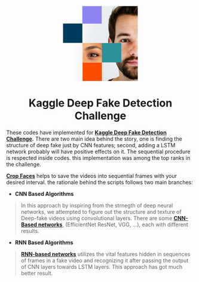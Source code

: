 <div align="center">
    <img src="/images/index.jpg" width="200">
</div>

<h1 align="center">Kaggle Deep Fake Detection Challenge</h1>


These codes have implemented for  **[Kaggle Deep Fake Detection Challenge](https://www.kaggle.com/c/deepfake-detection-challenge "Kaggle Deep Fake Detection Challenge").**  There are two main idea behind the story, one is finding the structure of deep fake just by CNN features; second, adding a LSTM network probably will have positive effects on it. 
The sequential procedure is respected inside codes.
this implementation was among the top ranks in the challenge. 


[**Crop Faces**](https://github.com/imohammadhossein/Deep-Fake-Detection/blob/develop/src/face_extractor.ipynb "face extractor mtcnn") helps to save the videos into sequential frames with your desired interval. the rationale behind the scripts follows two main branches: 

* **CNN Based Algorithms** 
> In this approach by inspiring from the strnegth of deep neural networks, we attempted to figure out the structure and texture of Deep-fake videos using convolutional layers. 
> There are some [**CNN-Based networks**](https://github.com/imohammadhossein/Deep-Fake-Detection/blob/develop/src/CNNs/ "CNN-Based approachs"), (EfficientNet ResNet, VGG, ...), each with different results.
> 
> 
* **RNN Based Algorithms**
> [**RNN-based networks**](https://github.com/imohammadhossein/Deep-Fake-Detection/blob/develop/src/Recurrents/ "RNN-Based approach") utilizes the vital features hidden in sequences of frames in a fake video and recognizing it after passing the output of CNN layers towards LSTM layers. This approach has got much better result.

